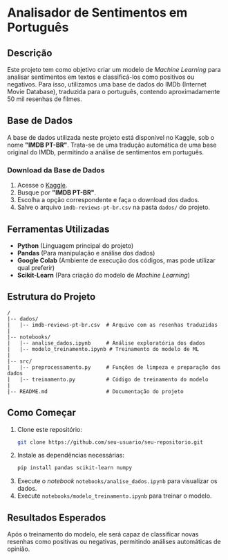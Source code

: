 # Analisador de Sentimentos em Português

## Descrição
Este projeto tem como objetivo criar um modelo de *Machine Learning* para analisar sentimentos em textos e classificá-los como positivos ou negativos. Para isso, utilizamos uma base de dados do IMDb (Internet Movie Database), traduzida para o português, contendo aproximadamente 50 mil resenhas de filmes.

## Base de Dados
A base de dados utilizada neste projeto está disponível no Kaggle, sob o nome **"IMDB PT-BR"**. Trata-se de uma tradução automática de uma base original do IMDb, permitindo a análise de sentimentos em português.

### Download da Base de Dados
1. Acesse o [Kaggle](https://www.kaggle.com/).
2. Busque por **"IMDB PT-BR"**.
3. Escolha a opção correspondente e faça o download dos dados.
4. Salve o arquivo `imdb-reviews-pt-br.csv` na pasta `dados/` do projeto.

## Ferramentas Utilizadas
- **Python** (Linguagem principal do projeto)
- **Pandas** (Para manipulação e análise dos dados)
- **Google Colab** (Ambiente de execução dos códigos, mas pode utilizar qual preferir)
- **Scikit-Learn** (Para criação do modelo de *Machine Learning*)

## Estrutura do Projeto
```
/
|-- dados/
|   |-- imdb-reviews-pt-br.csv  # Arquivo com as resenhas traduzidas
|
|-- notebooks/
|   |-- analise_dados.ipynb     # Análise exploratória dos dados
|   |-- modelo_treinamento.ipynb # Treinamento do modelo de ML
|
|-- src/
|   |-- preprocessamento.py     # Funções de limpeza e preparação dos dados
|   |-- treinamento.py          # Código de treinamento do modelo
|
|-- README.md                   # Documentação do projeto
```

## Como Começar
1. Clone este repositório:
   ```bash
   git clone https://github.com/seu-usuario/seu-repositorio.git
   ```
2. Instale as dependências necessárias:
   ```bash
   pip install pandas scikit-learn numpy
   ```
3. Execute o *notebook* `notebooks/analise_dados.ipynb` para visualizar os dados.
4. Execute `notebooks/modelo_treinamento.ipynb` para treinar o modelo.

## Resultados Esperados
Após o treinamento do modelo, ele será capaz de classificar novas resenhas como positivas ou negativas, permitindo análises automáticas de opinião.


